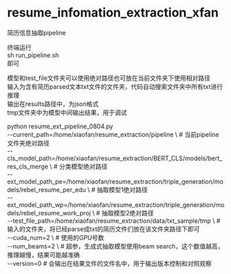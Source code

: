 # resume_infomation_extraction_xfan  
简历信息抽取pipeline  

终端运行  
sh run_pipeline.sh  
即可  

模型和test_file文件夹可以使用绝对路径也可放在当前文件夹下使用相对路径  
输入为含有简历parsed文本txt文件的文件夹，代码自动搜索文件夹中所有txt进行推理  
输出在results路径中，为json格式  
tmp文件夹中为模型中间输出结果，用于调试  
  
python resume_ext_pipeline_0804.py \
      --current_path=/home/xiaofan/resume_extraction/pipeline \ # 当前pipeline文件夹绝对路径  
      --cls_model_path=/home/xiaofan/resume_extraction/BERT_CLS/models/bert_res_cls_merge \ # 分类模型绝对路径  
      --ext_model_path_pe=/home/xiaofan/resume_extraction/triple_generation/models/rebel_resume_per_edu \ # 抽取模型1绝对路径  
      --ext_model_path_wp=/home/xiaofan/resume_extraction/triple_generation/models/rebel_resume_work_proj \ # 抽取模型2绝对路径  
      --test_file_path=/home/xiaofan/resume_extraction/data/txt_sample/tmp \ # 输入的文件夹，将已经parse成txt的简历文件们放在该文件夹路径下即可  
      --cuda_num=2 \ # 使用的GPU号数  
      --num_beams=2 \ # 超参，生成式抽取模型使用beam search，这个数值越高，推理越慢，结果可能越准确  
      --version=0 # 会输出在结果文件的文件名中，用于输出版本控制和对照观察  
